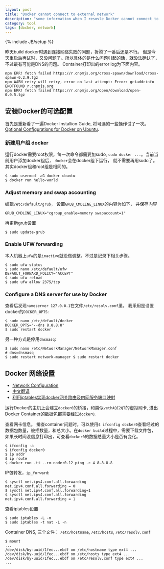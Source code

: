 ```yaml
---
layout: post
title: "Docker cannot connect to external network"
description: "some information when I resovle Docker cannot connect to internet"
category: tool
tags: [docker, network]
---
```

{% include JB/setup %}

昨天build docker时遇到连接网络失败的问题，折腾了一番后还是不行。 但是今天重启后再试时，又没问题了。所以具体的是什么问题引起的话，就没法确认了，不过最有可能是DNS的问题。 Container打印出的error log为下面内容。

    npm ERR! fetch failed https://r.cnpmjs.org/cross-spawn/download/cross-spawn-0.2.9.tgz
    npm WARN retry will retry, error on last attempt: Error: getaddrinfo ENOTFOUND r.cnpmjs.org
    npm ERR! fetch failed https://r.cnpmjs.org/open/download/open-0.0.5.tgz

## 安装Docker的可选配置

首先是重新看了一遍Docker Installion Guide, 将可选的一些操作试了一次。 [Optional Configurations for Docker on Ubuntu](https://docs.docker.com/installation/ubuntulinux/#optional-configurations-for-docker-on-ubuntu).

### 新建用户组 docker

运行docker需要root权限，每一次命令都需要加sudo, `sudo docker ...`。当前当前用户添加docker组后， `docker`会在docker组下运行， 就不需要再用sudo了。 其实docker组和root组是相同的。

    $ sudo usermod -aG docker ubuntu
    $ docker run hello-world

### Adjust memory and swap accounting

编辑`/etc/default/grub`， 设置`GRUB_CMDLINE_LINUX`的内容为如下， 并保存内容

    GRUB_CMDLINE_LINUX="cgroup_enable=memory swapaccount=1"

再更新grub设置

    $ sudo update-grub

### Enable UFW forwarding
  
本人机器上`ufw`的是`inactive`就没做调整。不过是记录下相关步骤。

    $ sudo ufw status
    $ sudo nano /etc/default/ufw
    DEFAULT_FORWARD_POLICY="ACCEPT"
    $ sudo ufw reload
    $ sudo ufw allow 2375/tcp

### Configure a DNS server for use by Docker

查看后发现`nameserver 127.0.0.1`在文件`/etc/resolv.conf`里。 我采用是设置docker的`DOCKER_OPTS`:

    $ sudo nano /etc/default/docker
    DOCKER_OPTS="--dns 8.8.8.8"
    $ sudo restart docker

另一种方式是停用`dnsmasq`:

    $ sudo nano /etc/NetworkManager/NetworkManager.conf
    # dns=dnsmasq
    $ sudo restart network-manager $ sudo restart docker

## Docker 网络设置

  * [Network Configuration](https://docs.docker.com/articles/networking/)
  * [中文翻译](http://www.oschina.net/translate/docker-network-configuration)
  * [利用iptables实现docker网关路由及内网服务端口映射](http://www.xiaomastack.com/2015/03/28/iptables-docker/)

运行Docker的主机上会建立`docker0`的桥接，和类似`vethAQI2QT`的虚拟网卡, 进出Docker Container的数据包都需要经过`docker0`.

查看网卡信息。 排查container问题时，可以使用`$ ifconfig docker0`查看经过的数据包数量，被拒数量，和总大小。在`docker build`过程中，需要下载文件包，如果长时间没信息打印出，可查看`docker0`的数据总量大小是否有变化。

    $ ifconfig -a
    $ ifconfig docker0
    $ ip addr
    $ ip route
    $ docker run -ti --rm node:0.12 ping -c 4 8.8.8.8

IP包转发，`ip_forward`:

    $ sysctl net.ipv4.conf.all.forwarding
    net.ipv4.conf.all.forwarding = 0
    $ sysctl net.ipv4.conf.all.forwarding=1
    $ sysctl net.ipv4.conf.all.forwarding
    net.ipv4.conf.all.forwarding = 1

查看iptables设置 

    $ sudo iptables -L -n
    $ sudo iptables -t nat -L -n

Container DNS, 三个文件： `/etc/hostname`, `/etc/hosts`, `/etc/resolv.conf`

    $ mount
    ...
    /dev/disk/by-uuid/1fec...ebdf on /etc/hostname type ext4 ...
    /dev/disk/by-uuid/1fec...ebdf on /etc/hosts type ext4 ...
    /dev/disk/by-uuid/1fec...ebdf on /etc/resolv.conf type ext4 ...
    ...

